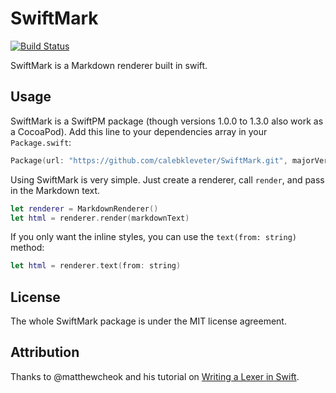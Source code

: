 # SwiftMark

[![Build Status](https://travis-ci.org/calebkleveter/SwiftMark.svg?branch=master)](https://travis-ci.org/calebkleveter/SwiftMark)

SwiftMark is a Markdown renderer built in swift.

## Usage

SwiftMark is a SwiftPM package (though versions 1.0.0 to 1.3.0 also work as a CocoaPod). Add this line to your dependencies array in your `Package.swift`:

```swift
Package(url: "https://github.com/calebkleveter/SwiftMark.git", majorVersion: 1)
```

Using SwiftMark is very simple. Just create a renderer, call `render`, and pass in the Markdown text.

```swift
let renderer = MarkdownRenderer()
let html = renderer.render(markdownText)
```
If you only want the inline styles, you can use the `text(from: string)` method:

```swift
let html = renderer.text(from: string)
```

## License

The whole SwiftMark package is under the MIT license agreement.

## Attribution

Thanks to @matthewcheok and his tutorial on [Writing a Lexer in Swift](http://blog.matthewcheok.com/writing-a-lexer-in-swift/).
